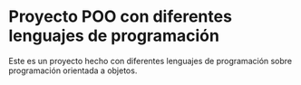 # Proyecto POO con diferentes lenguajes de programación

Este es un proyecto hecho con diferentes lenguajes de programación sobre programación orientada a objetos.
